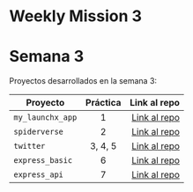 # Weekly Mission 3

# Semana 3 

Proyectos desarrollados en la semana 3:

| Proyecto | Práctica | Link al repo |
| ------------- |:-------------:| -----:|
|`my_launchx_app`|1|[Link al repo](https://github.com/axlgoze/My_First_JS_Project)|
|`spiderverse`|2|[Link al repo](https://github.com/axlgoze/spiderverse)|
|`twitter`|3, 4, 5|[Link al repo](https://github.com/axlgoze/Twitter)|
|`express_basic`|6|[Link al repo](https://github.com/axlgoze/Express-Server)|
|`express_api`|7|[Link al repo](https://github.com/axlgoze)|
